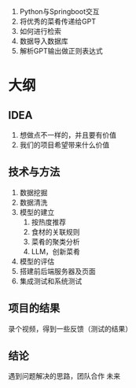 1. Python与Springboot交互
2. 将优秀的菜肴传递给GPT
3. 如何进行检索
4. 数据导入数据库
5. 解析GPT输出做正则表达式

# 大纲
## IDEA
1. 想做点不一样的，并且要有价值
2. 我们的项目希望带来什么价值
## 技术与方法
1. 数据挖掘
2. 数据清洗
3. 模型的建立
   1. 按热度推荐
   2. 食材的关联规则
   3. 菜肴的聚类分析
   4. LLM，创新菜肴
4. 模型的评估
5. 搭建前后端服务器及页面
6. 集成测试和系统测试
## 项目的结果
录个视频，得到一些反馈（测试的结果）
## 结论
遇到问题解决的思路，团队合作
未来

